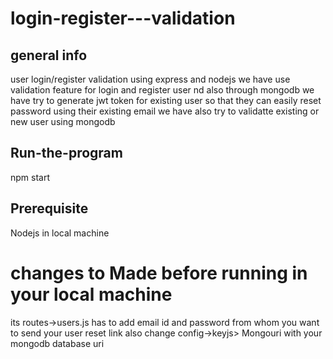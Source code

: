 # login-register---validation


## general info
user login/register validation using express and nodejs
we have use validation feature for login and register user nd also through
mongodb we have try to generate jwt token for existing user 
so that they can easily reset password using their existing email
we have also try to validatte existing or new user using mongodb


## Run-the-program
npm start

## Prerequisite
Nodejs in local machine
# changes to Made before running in your local machine
its routes->users.js has to add  email id and password from whom you want to send your user reset link
also change config->keyjs> Mongouri with your mongodb database uri
